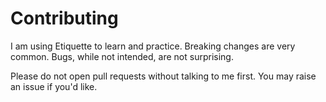 Contributing
============

I am using Etiquette to learn and practice. Breaking changes are very common. Bugs, while not intended, are not surprising.

Please do not open pull requests without talking to me first. You may raise an issue if you'd like.

